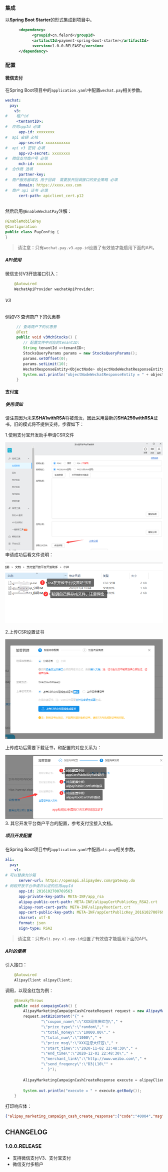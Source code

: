 ### 集成
以**Spring Boot Starter**的形式集成到项目中。

```xml
      <dependency>
            <groupId>cn.felord</groupId>
            <artifactId>payment-spring-boot-starter</artifactId>
            <version>1.0.0.RELEASE</version>
      </dependency>
```
### 配置
#### 微信支付
在Spring Boot项目中的`application.yaml`中配置`wechat.pay`相关参数。
```yaml
wechat:
  pay:
    v3:
#    租户id  
     <tentantID>: 
#  应用appId 必填
      app-id: xxxxxxxx
#  api 密钥 必填
      app-secret: xxxxxxxxxxx
#  api v3 密钥 必填
      app-v3-secret: xxxxxxxx
#  微信支付商户号 必填
      mch-id: xxxxxxx
#  合作商 选填
      partner-key:
#  商户服务器域名 用于回调  需要放开回调接口的安全策略 必填
      domain: https://xxxx.xxx.com
#  商户 api 证书 必填
      cert-path: apiclient_cert.p12
 
```
然后启用`@EnableWechatPay`注解：
```java
@EnableMobilePay
@Configuration
public class PayConfig {
}
```
> 请注意：只有`wechat.pay.v3.app-id`设置了有效值才能启用下面的API。
##### API使用
微信支付V3开放接口引入：
```java
    @Autowired
    WechatApiProvider wechatApiProvider;
```
###### V3
例如V3 查询商户下的优惠券

```java
     // 查询商户下的优惠券
     @Test
     public void v3MchStocks() {
        // 配置文件中对应的tenantID:
        String tenantId =<tenantID>;
        StocksQueryParams params = new StocksQueryParams();
        params.setOffset(0);
        params.setLimit(10);
        WechatResponseEntity<ObjectNode> objectNodeWechatResponseEntity = wechatApiProvider.favorApi(tenantId).queryStocksByMch(params);
        System.out.println("objectNodeWechatResponseEntity = " + objectNodeWechatResponseEntity);
     }
```


#### 支付宝
##### 使用须知
请注意因为未来**SHA1withRSA**将被淘汰，因此采用最新的**SHA256withRSA**证书，旧的模式将不提供支持。步骤如下：

1.使用支付宝开发助手申请CSR文件

![先申请密钥对，再申请csr](./img/csr.png)
申请成功后看文件说明：

![](./img/file_info.png)

2.上传CSR设置证书

![](./img/set.png)

上传成功后需要下载证书，和配置的对应关系为：

![](./img/cert_path.png)
3. 其它开发平台商户平台的配置，参考支付宝接入文档。
##### 项目开发配置
在Spring Boot项目中的`application.yaml`中配置`ali.pay`相关参数。
```yaml
ali:
  pay:
    v1:
# 可以替换为沙箱
      server-url: https://openapi.alipaydev.com/gateway.do
# 蚂蚁开放平台申请并认证的应用appId
      app-id: 2016102700769563
      app-private-key-path: META-INF/app_rsa
      alipay-public-cert-path: META-INF/alipayCertPublicKey_RSA2.crt
      alipay-root-cert-path: META-INF/alipayRootCert.crt
      app-cert-public-key-path: META-INF/appCertPublicKey_2016102700769563.crt
      charset: utf-8
      format: json
      sign-type: RSA2
```
> 请注意：只有`ali.pay.v1.app-id`设置了有效值才能启用下面的API。
##### API的使用

引入接口：
```java
    @Autowired
    AlipayClient alipayClient;
```
调用，以现金红包为例：
```java
    @SneakyThrows
    public void campaignCash() {
        AlipayMarketingCampaignCashCreateRequest request = new AlipayMarketingCampaignCashCreateRequest();
        request.setBizContent("{" +
                "\"coupon_name\":\"XXX周年庆红包\"," +
                "\"prize_type\":\"random\"," +
                "\"total_money\":\"10000.00\"," +
                "\"total_num\":\"1000\"," +
                "\"prize_msg\":\"XXX送您大红包\"," +
                "\"start_time\":\"2020-11-02 22:48:30\"," +
                "\"end_time\":\"2020-12-01 22:48:30\"," +
                "\"merchant_link\":\"http://www.weibo.com\"," +
                "\"send_freqency\":\"D3|L10\"" +
                "  }");

        AlipayMarketingCampaignCashCreateResponse execute = alipayClient.certificateExecute(request);

        System.out.println("execute = " + execute.getBody());
    }
```
打印响应体：
```json
{"alipay_marketing_campaign_cash_create_response":{"code":"40004","msg":"Business Failed","sub_code":"isv.UNKNOW_SYSTEM_ERROR","sub_msg":"系统繁忙，请稍后再试"},"alipay_cert_sn":"e65893247c520d9d46db3000158505ee","sign":"M7gyi6ZwnRoHmdzd1IIxLc+XEE1pCx6ptOyQP4aRGMc01bJebNL7PbMpfU7TcB75KHmk3Oor2fYZfVEB7+5gxV9YwMuW3QtZbyACw3Gzt7wz4D1YCXkQD9PRvSsgw8xgNL+WnZxEI2yFdSp47Mc/Um73M101zFeo2dYKYXyVRdsGxnipY8fZs0JaXlX5OoROfHDcbvzBDjQyernspIoFoNiAwpaBwyQcEzh8V34ca4Rep/LSyI4N4VtU0n2nq3dO0Jor36n0o4j0QobWSE3c8StkVjbdP5XJB+adE51MUmh7xDdixQXE2fTRKw5wYlBO9O3bpF/uw78hWW/y3JwG9Q=="}
```
## CHANGELOG
### 1.0.0.RELEASE

- 支持微信支付V3、支付宝支付
- 微信支付多租户